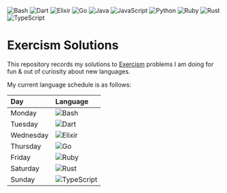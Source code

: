 ![Bash](https://img.shields.io/badge/-Bash-0A1A2F?style=flat&logo=gnubash)
![Dart](https://img.shields.io/badge/-Dart-0A1A2F?style=flat&logo=dart)
![Elixir](https://img.shields.io/badge/-Elixir-0A1A2F?style=flat&logo=elixir)
![Go](https://img.shields.io/badge/-Go-0A1A2F?style=flat&logo=go)
![Java](https://img.shields.io/badge/-Java-0A1A2F?style=flat&logo=java)
![JavaScript](https://img.shields.io/badge/-JavaScript-0A1A2F?style=flat&logo=javascript)
![Python](https://img.shields.io/badge/-Python-0A1A2F?style=flat&logo=python)
![Ruby](https://img.shields.io/badge/-Ruby-0A1A2F?style=flat&logo=ruby)
![Rust](https://img.shields.io/badge/-Rust-0A1A2F?style=flat&logo=rust)
![TypeScript](https://img.shields.io/badge/-TypeScript-0A1A2F?style=flat&logo=typescript)

# Exercism Solutions

This repository records my solutions to [Exercism](https://exercism.io) problems I am doing for fun & out of curiosity about new languages.

My current language schedule is as follows:

| Day       | Language                                                                                  |
| :-------- | :---------------------------------------------------------------------------------------- |
| Monday    | ![Bash](https://img.shields.io/badge/-Bash-0A1A2F?style=flat&logo=gnubash)                |
| Tuesday   | ![Dart](https://img.shields.io/badge/-Dart-0A1A2F?style=flat&logo=dart)                   |
| Wednesday | ![Elixir](https://img.shields.io/badge/-Elixir-0A1A2F?style=flat&logo=elixir)             |
| Thursday  | ![Go](https://img.shields.io/badge/-Go-0A1A2F?style=flat&logo=go)                         |
| Friday    | ![Ruby](https://img.shields.io/badge/-Ruby-0A1A2F?style=flat&logo=ruby)                   |
| Saturday  | ![Rust](https://img.shields.io/badge/-Rust-0A1A2F?style=flat&logo=rust)                   |
| Sunday    | ![TypeScript](https://img.shields.io/badge/-TypeScript-0A1A2F?style=flat&logo=typescript) |
